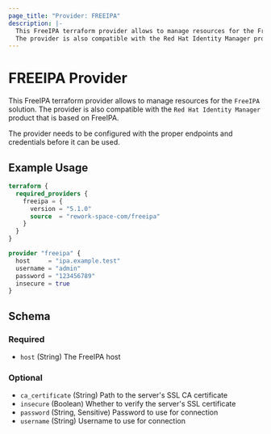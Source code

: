 ```yaml
---
page_title: "Provider: FREEIPA"
description: |-
  This FreeIPA terraform provider allows to manage resources for the FreeIPA solution.
  The provider is also compatible with the Red Hat Identity Manager product that is based on FreeIPA.
---
```


# FREEIPA Provider

This FreeIPA terraform provider allows to manage resources for the `FreeIPA` solution.
The provider is also compatible with the `Red Hat Identity Manager` product that is based on FreeIPA.

The provider needs to be configured with the proper endpoints and credentials before it can be used.

## Example Usage

```terraform
terraform {
  required_providers {
    freeipa = {
      version = "5.1.0"
      source  = "rework-space-com/freeipa"
    }
  }
}

provider "freeipa" {
  host     = "ipa.example.test"
  username = "admin"
  password = "123456789"
  insecure = true
}
```

<!-- schema generated by tfplugindocs -->
## Schema

### Required

- `host` (String) The FreeIPA host

### Optional

- `ca_certificate` (String) Path to the server's SSL CA certificate
- `insecure` (Boolean) Whether to verify the server's SSL certificate
- `password` (String, Sensitive) Password to use for connection
- `username` (String) Username to use for connection
